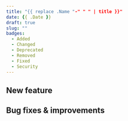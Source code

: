 ```yaml
---
title: "{{ replace .Name "-" " " | title }}"
date: {{ .Date }}
draft: true
slug: ""
badges: 
  - Added
  - Changed
  - Deprecated
  - Removed
  - Fixed
  - Security
---
```


## New feature

## Bug fixes & improvements